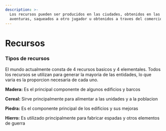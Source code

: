 ```yaml
---
description: >-
  Los recursos pueden ser producidos en las ciudades, obtenidos en las
  aventuras, saqueados a otro jugador u obtenidos a traves del comercio.
---
```


# Recursos

### Tipos de recursos

El mundo actualmente consta de 4 recursos basicos y 4 elementales. Todos los recursos se utilizan para generar la mayoria de las entidades, lo que varia es la proporcion necesaria de cada uno.

**Madera:** Es el principal componente de algunos edificios y barcos

**Cereal:** Sirve principalmente para alimentar a las unidades y a la poblacion

**Piedra:** Es el componente principal de los edificios y sus mejoras

**Hierro:** Es utilizado principalmente para fabricar espadas y otros elementos de guerra

